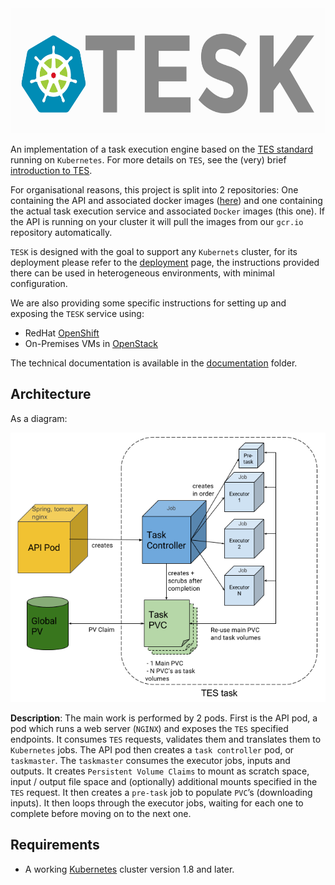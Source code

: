 <img src="documentation/img/TESKlogowfont.png" height="200">

An implementation of a task execution engine based on the [TES standard](https://github.com/ga4gh/task-execution-schemas) running on `Kubernetes`. For more details on `TES`, see the (very) brief [introduction to TES](documentation/tesintro.md).

For organisational reasons, this project is split into 2 repositories: One containing the API and associated docker images ([here](https://github.com/EMBL-EBI-TSI/tesk-api)) and one containing the actual task execution service and associated `Docker` images (this one). If the API is running on your cluster it will pull the images from our `gcr.io` repository automatically.

`TESK` is designed with the goal to support any `Kubernets` cluster, for its deployment please refer to the [deployment](documentation/deployment.md) page, the instructions provided there can be used in heterogeneous environments, with minimal configuration.

We are also providing some specific instructions for setting up and exposing the `TESK` service using:

-   RedHat [OpenShift](documentation/openshift_setup.md)
-   On-Premises VMs in [OpenStack](documentation/ingress.md)

The technical documentation is available in the [documentation](documentation) folder.


## Architecture
As a diagram:

![TESK architecture](documentation/img/architecture.png)

**Description**: The main work is performed by 2 pods. First is the API pod, a pod which runs a web server (`NGINX`) and exposes the `TES` specified endpoints. It consumes `TES` requests, validates them and translates them to `Kubernetes` jobs. The API pod then creates a `task controller` pod, or `taskmaster`. The `taskmaster` consumes the executor jobs, inputs and outputs. It creates `Persistent Volume Claims` to mount as scratch space, input / output file space and (optionally) additional mounts specified in the `TES` request. It then creates a `pre-task` job to populate `PVC`’s (downloading inputs). It then loops through the executor jobs, waiting for each one to complete before moving on to the next one.

## Requirements
-   A working [Kubernetes](https://kubernetes.io/) cluster version 1.8 and later.

